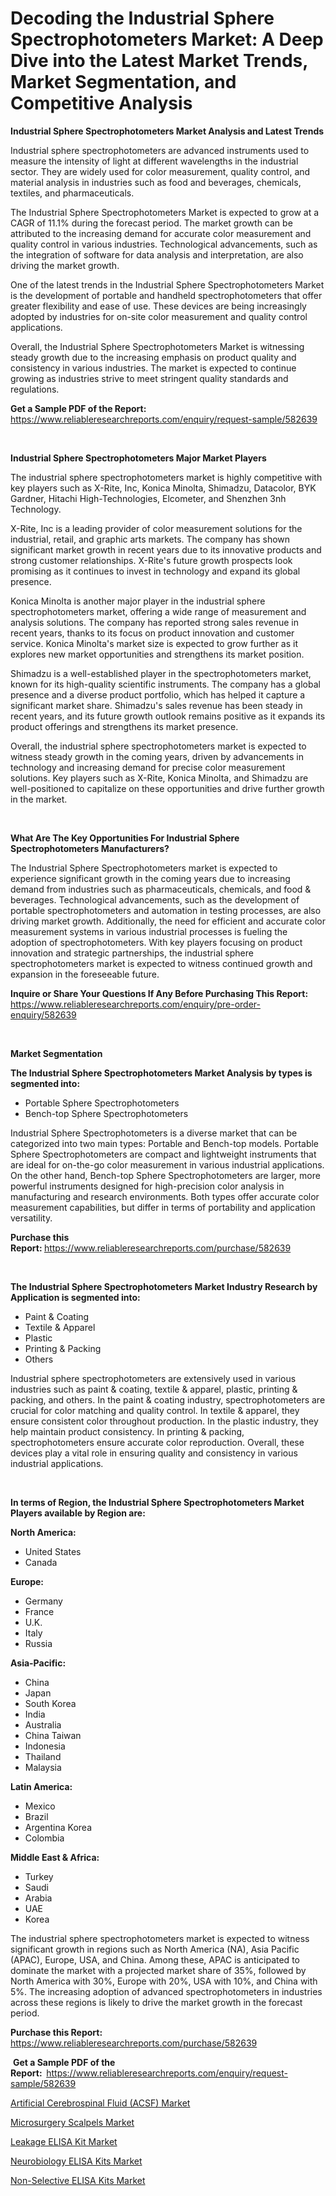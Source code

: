 <p><h1>Decoding the Industrial Sphere Spectrophotometers Market: A Deep Dive into the Latest Market Trends, Market Segmentation, and Competitive Analysis</h1></p><p><strong>Industrial Sphere Spectrophotometers Market Analysis and Latest Trends</strong></p>
<p><p>Industrial sphere spectrophotometers are advanced instruments used to measure the intensity of light at different wavelengths in the industrial sector. They are widely used for color measurement, quality control, and material analysis in industries such as food and beverages, chemicals, textiles, and pharmaceuticals.</p><p>The Industrial Sphere Spectrophotometers Market is expected to grow at a CAGR of 11.1% during the forecast period. The market growth can be attributed to the increasing demand for accurate color measurement and quality control in various industries. Technological advancements, such as the integration of software for data analysis and interpretation, are also driving the market growth.</p><p>One of the latest trends in the Industrial Sphere Spectrophotometers Market is the development of portable and handheld spectrophotometers that offer greater flexibility and ease of use. These devices are being increasingly adopted by industries for on-site color measurement and quality control applications.</p><p>Overall, the Industrial Sphere Spectrophotometers Market is witnessing steady growth due to the increasing emphasis on product quality and consistency in various industries. The market is expected to continue growing as industries strive to meet stringent quality standards and regulations.</p></p>
<p><strong>Get a Sample PDF of the Report:&nbsp;</strong> <a href="https://www.reliableresearchreports.com/enquiry/request-sample/582639">https://www.reliableresearchreports.com/enquiry/request-sample/582639</a></p>
<p>&nbsp;</p>
<p><strong>Industrial Sphere Spectrophotometers Major Market Players</strong></p>
<p><p>The industrial sphere spectrophotometers market is highly competitive with key players such as X-Rite, Inc, Konica Minolta, Shimadzu, Datacolor, BYK Gardner, Hitachi High-Technologies, Elcometer, and Shenzhen 3nh Technology.</p><p>X-Rite, Inc is a leading provider of color measurement solutions for the industrial, retail, and graphic arts markets. The company has shown significant market growth in recent years due to its innovative products and strong customer relationships. X-Rite's future growth prospects look promising as it continues to invest in technology and expand its global presence.</p><p>Konica Minolta is another major player in the industrial sphere spectrophotometers market, offering a wide range of measurement and analysis solutions. The company has reported strong sales revenue in recent years, thanks to its focus on product innovation and customer service. Konica Minolta's market size is expected to grow further as it explores new market opportunities and strengthens its market position.</p><p>Shimadzu is a well-established player in the spectrophotometers market, known for its high-quality scientific instruments. The company has a global presence and a diverse product portfolio, which has helped it capture a significant market share. Shimadzu's sales revenue has been steady in recent years, and its future growth outlook remains positive as it expands its product offerings and strengthens its market presence.</p><p>Overall, the industrial sphere spectrophotometers market is expected to witness steady growth in the coming years, driven by advancements in technology and increasing demand for precise color measurement solutions. Key players such as X-Rite, Konica Minolta, and Shimadzu are well-positioned to capitalize on these opportunities and drive further growth in the market.</p></p>
<p>&nbsp;</p>
<p><strong>What Are The Key Opportunities For Industrial Sphere Spectrophotometers Manufacturers?</strong></p>
<p><p>The Industrial Sphere Spectrophotometers market is expected to experience significant growth in the coming years due to increasing demand from industries such as pharmaceuticals, chemicals, and food & beverages. Technological advancements, such as the development of portable spectrophotometers and automation in testing processes, are also driving market growth. Additionally, the need for efficient and accurate color measurement systems in various industrial processes is fueling the adoption of spectrophotometers. With key players focusing on product innovation and strategic partnerships, the industrial sphere spectrophotometers market is expected to witness continued growth and expansion in the foreseeable future.</p></p>
<p><strong>Inquire or Share Your Questions If Any Before Purchasing This Report:</strong> <a href="https://www.reliableresearchreports.com/enquiry/pre-order-enquiry/582639">https://www.reliableresearchreports.com/enquiry/pre-order-enquiry/582639</a></p>
<p>&nbsp;</p>
<p><strong>Market Segmentation</strong></p>
<p><strong>The Industrial Sphere Spectrophotometers Market Analysis by types is segmented into:</strong></p>
<p><ul><li>Portable Sphere Spectrophotometers</li><li>Bench-top Sphere Spectrophotometers</li></ul></p>
<p><p>Industrial Sphere Spectrophotometers is a diverse market that can be categorized into two main types: Portable and Bench-top models. Portable Sphere Spectrophotometers are compact and lightweight instruments that are ideal for on-the-go color measurement in various industrial applications. On the other hand, Bench-top Sphere Spectrophotometers are larger, more powerful instruments designed for high-precision color analysis in manufacturing and research environments. Both types offer accurate color measurement capabilities, but differ in terms of portability and application versatility.</p></p>
<p><strong>Purchase this Report:&nbsp;</strong><a href="https://www.reliableresearchreports.com/purchase/582639">https://www.reliableresearchreports.com/purchase/582639</a></p>
<p>&nbsp;</p>
<p><strong>The Industrial Sphere Spectrophotometers Market Industry Research by Application is segmented into:</strong></p>
<p><ul><li>Paint & Coating</li><li>Textile & Apparel</li><li>Plastic</li><li>Printing & Packing</li><li>Others</li></ul></p>
<p><p>Industrial sphere spectrophotometers are extensively used in various industries such as paint & coating, textile & apparel, plastic, printing & packing, and others. In the paint & coating industry, spectrophotometers are crucial for color matching and quality control. In textile & apparel, they ensure consistent color throughout production. In the plastic industry, they help maintain product consistency. In printing & packing, spectrophotometers ensure accurate color reproduction. Overall, these devices play a vital role in ensuring quality and consistency in various industrial applications.</p></p>
<p>&nbsp;</p>
<p><strong>In terms of Region, the Industrial Sphere Spectrophotometers Market Players available by Region are:</strong></p>
<p>
    <p> <strong> North America: </strong>
        <ul>
            <li>United States</li>
            <li>Canada</li>
        </ul>
        </p> 
    <p> <strong> Europe: </strong>
        <ul>
            <li>Germany</li>
            <li>France</li>
            <li>U.K.</li>
            <li>Italy</li>
            <li>Russia</li>
        </ul>
        </p> 
    <p> <strong> Asia-Pacific: </strong>
        <ul>
            <li>China</li>
            <li>Japan</li>
            <li>South Korea</li>
            <li>India</li>
            <li>Australia</li>
            <li>China Taiwan</li>
            <li>Indonesia</li>
            <li>Thailand</li>
            <li>Malaysia</li>
        </ul>
        </p> 
    <p> <strong> Latin America: </strong>
        <ul>
            <li>Mexico</li>
            <li>Brazil</li>
            <li>Argentina Korea</li>
            <li>Colombia</li>
        </ul>
        </p> 
    <p> <strong> Middle East & Africa: </strong>
        <ul>
            <li>Turkey</li>
            <li>Saudi</li>
            <li>Arabia</li>
            <li>UAE</li>
            <li>Korea</li>
        </ul>
    </p>
    </p>
<p><p>The industrial sphere spectrophotometers market is expected to witness significant growth in regions such as North America (NA), Asia Pacific (APAC), Europe, USA, and China. Among these, APAC is anticipated to dominate the market with a projected market share of 35%, followed by North America with 30%, Europe with 20%, USA with 10%, and China with 5%. The increasing adoption of advanced spectrophotometers in industries across these regions is likely to drive the market growth in the forecast period.</p></p>
<p><strong>Purchase this Report: </strong><a href="https://www.reliableresearchreports.com/purchase/582639">https://www.reliableresearchreports.com/purchase/582639</a></p>
<p>&nbsp;<strong>Get a Sample PDF of the Report:&nbsp;&nbsp;</strong><a href="https://www.reliableresearchreports.com/enquiry/request-sample/582639">https://www.reliableresearchreports.com/enquiry/request-sample/582639</a></p>
<p><strong></strong></p>
<p><p><a href="https://medium.com/@carolekunde/artificial-cerebrospinal-fluid-acsf-market-trends-and-market-analysis-forecasted-for-period-8a66de508184">Artificial Cerebrospinal Fluid (ACSF) Market</a></p><p><a href="https://medium.com/@carolekunde/microsurgery-scalpels-market-research-report-its-history-and-forecast-2024-to-2031-bb9295096d6b">Microsurgery Scalpels Market</a></p><p><a href="https://medium.com/@mayschimmel/leakage-elisa-kit-market-share-evolution-and-market-growth-trends-2024-2031-6f274dd50231">Leakage ELISA Kit Market</a></p><p><a href="https://medium.com/@mayschimmel/neurobiology-elisa-kits-market-insights-into-market-cagr-market-trends-and-growth-strategies-50e3beea33b8">Neurobiology ELISA Kits Market</a></p><p><a href="https://medium.com/@mayschimmel/non-selective-elisa-kits-market-size-market-outlook-and-market-forecast-2024-to-2031-f32a8d52143b">Non-Selective ELISA Kits Market</a></p></p>